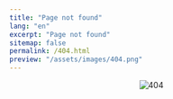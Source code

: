```yaml
---
title: "Page not found"
lang: "en"
excerpt: "Page not found"
sitemap: false
permalink: /404.html
preview: "/assets/images/404.png"
---
```


<div id="404-container" style="width:100%; white-space:nowrap; text-align:center;">
  <div id="404-image" style="float:center;">
    <img src="{{ page.preview }}" alt="404"/>
  </div>
</div>

<script type="text/javascript">
  var GOOG_FIXURL_LANG = 'en';
  var GOOG_FIXURL_SITE = '{{ site.url }}'
</script>
<script type="text/javascript"
  src="//linkhelp.clients.google.com/tbproxy/lh/wm/fixurl.js">
</script>
